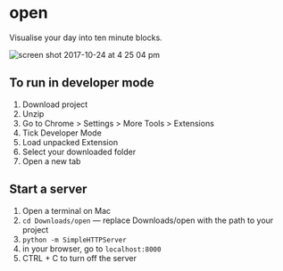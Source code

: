 # open
Visualise your day into ten minute blocks.

![screen shot 2017-10-24 at 4 25 04 pm](https://user-images.githubusercontent.com/12443176/31952302-308adc20-b8d8-11e7-8207-757c845dc637.png)

## To run in developer mode
1. Download project
2. Unzip
3. Go to Chrome > Settings > More Tools > Extensions
4. Tick Developer Mode
5. Load unpacked Extension
6. Select your downloaded folder
7. Open a new tab

## Start a server
1. Open a terminal on Mac
2. `cd Downloads/open` — replace Downloads/open with the path to your project
3. `python -m SimpleHTTPServer`
4. in your browser, go to `localhost:8000`
5. CTRL + C to turn off the server
